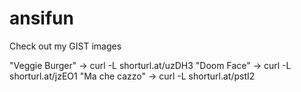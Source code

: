 # ansifun

Check out my GIST images

"Veggie Burger" -> curl -L shorturl.at/uzDH3
"Doom Face" -> curl -L shorturl.at/jzEO1
"Ma che cazzo" -> curl -L shorturl.at/pstI2
